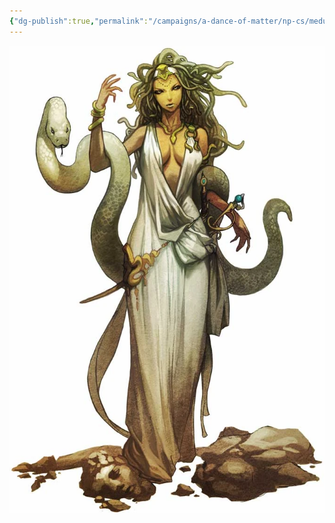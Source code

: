 ```yaml
---
{"dg-publish":true,"permalink":"/campaigns/a-dance-of-matter/np-cs/medusa-priestess/"}
---
```


![Medusa_Priestess](/img/user/attachments/Medusa_Priestess.webp)